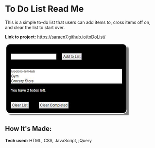 # To Do List Read Me
This is a simple to-do list that users can add items to, cross items off on, and clear the list to start over.

**Link to project:** https://saraen7.github.io/toDoList/

![Alt text](/images/screenshot.JPG?raw=true "Screenshot")

## How It's Made:

**Tech used:** HTML, CSS, JavaScript, jQuery
